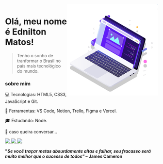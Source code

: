 <img src="computer.svg" min-width="300px" max-width="300px" width="300px" align="right" alt="computer">

# Olá, meu nome é Ednilton Matos!

> Tenho o sonho de tranformar o Brasil no país mais tecnológico do mundo.

### sobre mim

:computer: Tecnologias: HTML5, CSS3, JavaScript e Git.

:wrench: Ferramentas: VS Code, Notion, Trello, Figma e Vercel.

:mortar_board: Estudando: Node.

:love_letter: caso queira conversar...

<p align="left">
  <a href="https://www.instagram.com/iuricode/" alt="Instagram">
    <img src="https://img.shields.io/badge/-Instagram-00D2DF?style=for-the-badge&logo=Instagram&logoColor=FFFFFF&link=https://www.instagram.com/iuricode"/>
  </a>
  
  <a href="https://www.linkedin.com/in/iuricode" alt="Linkedin">
    <img src="https://img.shields.io/badge/-Linkedin-00D2DF?style=for-the-badge&logo=Linkedin&logoColor=FFFFFF&link=https://www.linkedin.com/in/iuricode"/>
  </a>
  
  <a href="https://discord.gg/QevDJqCzaY" alt="Discord">
    <img src="https://img.shields.io/badge/-Discord-00D2DF?style=for-the-badge&logo=Discord&logoColor=FFFFFF&link=https://discord.gg/QevDJqCzaY"/>
  </a>
</p>

**"*Se você traçar metas absurdamente altas e falhar, seu fracasso será muito melhor que o sucesso de todos"* – James Cameron**

